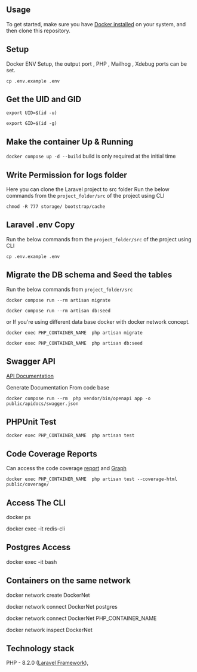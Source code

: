## Usage

To get started, make sure you have [Docker installed](https://docs.docker.com/docker-for-mac/install/) on your system, and then clone this repository.

## Setup

Docker ENV Setup, the output port , PHP , Mailhog , Xdebug ports can be set.

`cp .env.example .env`

## Get the UID and GID

`export UID=$(id -u)`

`export GID=$(id -g)`


## Make the container Up & Running

`docker compose up -d --build` build is only required at the initial time

## Write Permission for logs folder

Here you can clone the Laravel project to src folder
Run the below commands from the  `project_folder/src`  of the project using CLI

`chmod -R 777 storage/ bootstrap/cache`

## Laravel .env Copy
Run the below commands from the `project_folder/src`  of the project using CLI

`cp .env.example .env`

## Migrate the DB schema and Seed the tables

Run the below commands from `project_folder/src`

`docker compose run --rm artisan migrate` 

`docker compose run --rm artisan db:seed` 

or If you're using different data base docker with docker network concept.

`docker exec PHP_CONTAINER_NAME  php artisan migrate`

`docker exec PHP_CONTAINER_NAME  php artisan db:seed`

## Swagger API

[API Documentation](http://localhost:88/api/docs)

Generate Documentation From code base

` docker compose run --rm  php vendor/bin/openapi app -o public/apidocs/swagger.json `


## PHPUnit Test

`docker exec PHP_CONTAINER_NAME  php artisan test`

## Code Coverage Reports

Can access the code coverage [report](http://localhost:88/coverage/) and [Graph](http://localhost:88/coverage/dashboard.html)

`docker exec PHP_CONTAINER_NAME  php artisan test --coverage-html public/coverage/`


## Access The CLI

docker ps

docker exec -it <redis container ID> redis-cli 

## Postgres Access 

docker exec -it <postgres container ID> bash

## Containers on the same network

docker network create DockerNet

docker network connect DockerNet postgres

docker network connect DockerNet PHP_CONTAINER_NAME

docker network inspect DockerNet

## Technology stack

PHP - 8.2.0 ([Laravel Framework](https://laravel.com/docs/10.x)),



